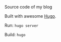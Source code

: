 Source code of my blog

Built with awesome [Hugo](https://gohugo.io).

Run: ```hugo server```

Build: ```hugo```

